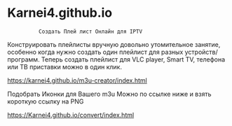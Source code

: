 # Karnei4.github.io

              Создать Плей лист Онлайн для IPTV

Конструировать плейлисты вручную довольно утомительное занятие, 
особенно когда нужно создать один плейлист для разных устройств/программ. 
Теперь создать плейлист для VLC player, Smart TV, телефона или ТВ приставки можно в один клик.


https://karnei4.github.io/m3u-creator/index.html

Подобрать Иконки для Вашего m3u Можно по ссылке ниже и взять короткую ссылку на PNG

https://Karnei4.github.io/convert/index.html


